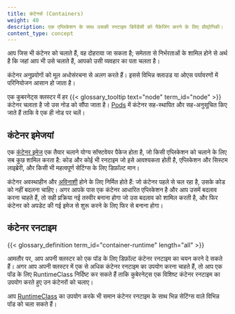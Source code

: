 ```yaml
---
title: कंटेनर्स (Containers)
weight: 40
description: एक एप्लिकेशन के साथ उसकी रनटाइम डिपेंडेंसी को पैकेजिंग करने के लिए प्रौद्योगिकी।
content_type: concept
---
```


<!-- overview -->

आप जिस भी कंटेनर को चलाते हैं, वह दोहराया जा सकता है; समेतता से निर्भरताओं के शामिल होने से अर्थ है कि जहां आप भी उसे चलाते हैं, आपको उसी व्यवहार का पता चलता है।

कंटेनर अनुप्रयोगों को मूल अधोसंरचना से अलग करते हैं। इससे विभिन्न क्लाउड या ओएस पर्यावरणों में परिनियोजन आसान हो जाता है।

एक कुबरनेट्स क्लस्टर में हर {{< glossary_tooltip text="node" term_id="node" >}} कंटेनर चलाता है जो उस नोड को सौंपा जाता है।
[Pods](/docs/concepts/workloads/pods/) में कंटेनर सह-स्थापित और सह-अनुसूचित किए जाते हैं ताकि वे एक ही नोड पर चलें।


<!-- body -->

## कंटेनर इमेजयां

एक [कंटेनर इमेज](/docs/concepts/containers/images/) एक तैयार चलाने योग्य सॉफ्टवेयर पैकेज होता है, जो किसी एप्लिकेशन को चलाने के लिए सब कुछ शामिल करता है: कोड और कोई भी रनटाइम जो इसे आवश्यकता होती है, एप्लिकेशन और सिस्टम लाइब्रेरी, और किसी भी महत्वपूर्ण सेटिंग्स के लिए डिफ़ॉल्ट मान।


कंटेनर अवस्थाहीन और [अविनाशी](https://glossary.cncf.io/immutable-infrastructure/) होने के लिए निर्मित होते हैं: जो कंटेनर पहले से चल रहा है, उसके कोड को नहीं बदलना चाहिए। अगर आपके पास एक कंटेनर आधारित एप्लिकेशन है और आप उसमें बदलाव करना चाहते हैं, तो सही प्रक्रिया नई तस्वीर बनाना होगा जो उस बदलाव को शामिल करती है, और फिर कंटेनर को अपडेट की गई इमेज से शुरू करने के लिए फिर से बनाना होगा।

## कंटेनर रनटाइम

{{< glossary_definition term_id="container-runtime" length="all" >}}

आमतौर पर, आप अपनी क्लस्टर को एक पॉड के लिए डिफ़ॉल्ट कंटेनर रनटाइम का चयन करने दे सकते हैं। अगर आप अपनी क्लस्टर में एक से अधिक कंटेनर रनटाइम का उपयोग करना चाहते हैं, तो आप एक पॉड के लिए RuntimeClass निर्दिष्ट कर सकते हैं ताकि कुबेरनेट्स एक विशिष्ट कंटेनर रनटाइम का उपयोग करते हुए उन कंटेनरों को चलाए।

आप [RuntimeClass](/docs/concepts/containers/runtime-class/) का उपयोग करके भी समान कंटेनर रनटाइम के साथ भिन्न सेटिंग्स वाले विभिन्न पॉड को चला सकते हैं।
